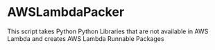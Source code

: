 # AWSLambdaPacker
This script takes Python Python Libraries that are not available in AWS Lambda and creates AWS Lambda Runnable Packages
